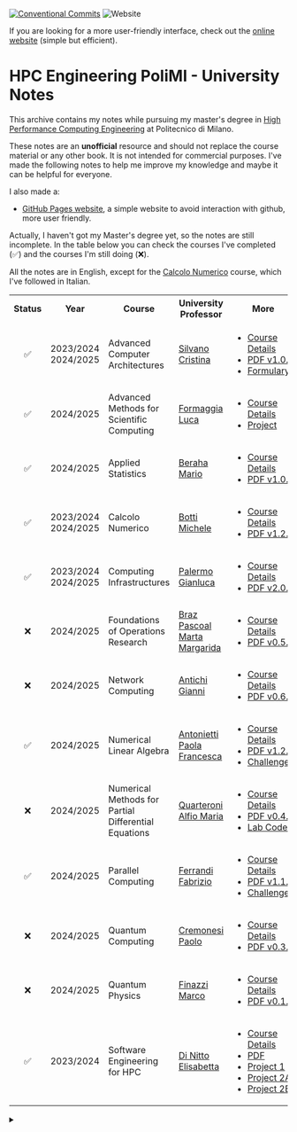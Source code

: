 [![Conventional Commits](https://img.shields.io/badge/Conventional%20Commits-1.0.0-%23FE5196?logo=conventionalcommits&logoColor=white)](https://conventionalcommits.org)
![Website](https://img.shields.io/website?url=https%3A%2F%2Fpolimi-hpc-e-notes-projects-andrevale69.github.io%2FHPC-E-PoliMI-university-notes%2F&up_message=online&up_color=green&down_message=offline&down_color=red&logo=githubpages&label=Notes%20Website%20status)


If you are looking for a more user-friendly interface, check out the [online website][GitHub Pages website] (simple but efficient).

# HPC Engineering PoliMI - University Notes

This archive contains my notes while pursuing my master's degree in [High Performance Computing Engineering](https://masterhpc.polimi.it/) at Politecnico di Milano.

These notes are an **unofficial** resource and should not replace the course material or any other book. It is not intended for commercial purposes. I've made the following notes to help me improve my knowledge and maybe it can be helpful for everyone.

I also made a:
- [GitHub Pages website][GitHub Pages website], a simple website to avoid interaction with github, more user friendly.

Actually, I haven't got my Master's degree yet, so the notes are still incomplete. In the table below you can check the courses I've completed (✅) and the courses I'm still doing (❌).

All the notes are in English, except for the [Calcolo Numerico](calcolo-numerico) course, which I've followed in Italian.

<table>
    <tr>
        <th>Status</th>
        <th>Year</th>
        <th>Course</th>
        <th>University Professor</th>
        <th>More</th>
    </tr>
    <tr>
        <td align="center">✅</td>
        <td>2023/2024<br>2024/2025</td>
        <td>Advanced Computer Architectures</td>
        <td><a href="https://aunicalogin.polimi.it/aunicalogin/getservizio.xml?id_servizio=167&evn_didattica=evento&k_doc=154207" target="_blank">Silvano Cristina</a></td>
        <td><ul>
            <li><a href="advanced-computer-architectures">Course Details</a></li>
            <li><a href="advanced-computer-architectures/notes/advanced-computer-architectures.pdf">PDF v1.0.0</a></li>
            <li><a href="advanced-computer-architectures/notes/formulary.pdf">Formulary</a></li>
        </ul></td>
    </tr>
    <tr>
        <td align="center">✅</td>
        <td>2024/2025</td>
        <td>Advanced Methods for Scientific Computing</td>
        <td><a href="https://www4.ceda.polimi.it/manifesti/manifesti/controller/ricerche/RicercaPerDocentiPublic.do?EVN_PRODOTTI=evento&lang=IT&k_doc=5386&aa=2024&n_docente=Formaggia%20Luca&tab_ricerca=1&jaf_currentWFID=main" target="_blank">Formaggia Luca</a></td>
        <td><ul>
            <li><a href="advanced-methods-for-scientific-computing">Course Details</a></li>
            <li><a href="https://github.com/PoliMI-HPC-E-notes-projects-AndreVale69/AMSC-parallel-FFT">Project</a></li>
        </ul></td>
    </tr>
    <tr>
        <td align="center">✅</td>
        <td>2024/2025</td>
        <td>Applied Statistics</td>
        <td><a href="https://www4.ceda.polimi.it/manifesti/manifesti/controller/ricerche/RicercaPerDocentiPublic.do?EVN_PRODOTTI=evento&lang=IT&k_doc=395778&aa=2024&n_docente=Beraha%20Mario&tab_ricerca=1&jaf_currentWFID=main" target="_blank">Beraha Mario</a></td>
        <td><ul>
            <li><a href="applied-statistics">Course Details</a></li>
            <li><a href="applied-statistics/notes/applied-statistics.pdf">PDF v1.0.0</a></li>
        </ul></td>
    </tr>
    <tr>
        <td align="center">✅</td>
        <td>2023/2024<br>2024/2025</td>
        <td>Calcolo Numerico</td>
        <td><a href="https://aunicalogin.polimi.it/aunicalogin/getservizio.xml?id_servizio=167&evn_didattica=evento&k_doc=717400" target="_blank">Botti Michele</a></td>
        <td><ul>
            <li><a href="calcolo-numerico">Course Details</a></li>
            <li><a href="calcolo-numerico/notes/calcolo-numerico.pdf">PDF v1.2.0</a></li>
        </ul></td>
    </tr>
    <tr>
        <td align="center">✅</td>
        <td>2023/2024<br>2024/2025</td>
        <td>Computing Infrastructures</td>
        <td><a href="https://aunicalogin.polimi.it/aunicalogin/getservizio.xml?id_servizio=167&evn_didattica=evento&k_doc=120425" target="_blank">Palermo Gianluca</a></td>
        <td><ul>
            <li><a href="computing-infrastructures">Course Details</a></li>
            <li><a href="computing-infrastructures/notes/computing-infrastructures.pdf">PDF v2.0.0</a></li>
        </ul></td>
    </tr>
    <tr>
        <td align="center">❌</td>
        <td>2024/2025</td>
        <td>Foundations of Operations Research</td>
        <td><a href="https://aunicalogin.polimi.it/aunicalogin/getservizio.xml?id_servizio=167&evn_didattica=evento&k_doc=685067" target="_blank">Braz Pascoal Marta Margarida</a></td>
        <td><ul>
            <li><a href="foundations-of-operations-research">Course Details</a></li>
            <li><a href="foundations-of-operations-research/notes/foundations-of-operations-research.pdf">PDF v0.5.1</a></li>
        </ul></td>
    </tr>
    <tr>
        <td align="center">❌</td>
        <td>2024/2025</td>
        <td>Network Computing</td>
        <td><a href="https://www4.ceda.polimi.it/manifesti/manifesti/controller/ricerche/RicercaPerDocentiPublic.do?evn_didattica=evento&k_doc=867640&aa=2024&lang=IT&jaf_currentWFID=main" target="_blank">Antichi Gianni</a></td>
        <td><ul>
            <li><a href="network-computing">Course Details</a></li>
            <li><a href="network-computing/notes/network-computing.pdf">PDF v0.6.0</a></li>
        </ul></td>
    </tr>
    <tr>
        <td align="center">✅</td>
        <td>2024/2025</td>
        <td>Numerical Linear Algebra</td>
        <td><a href="https://www4.ceda.polimi.it/manifesti/manifesti/controller/ricerche/RicercaPerDocentiPublic.do?EVN_PRODOTTI=evento&lang=IT&k_doc=300134&aa=2024&n_docente=Antonietti%20Paola%20Francesca&tab_ricerca=1&jaf_currentWFID=main" target="_blank">Antonietti Paola Francesca</a></td>
        <td><ul>
            <li><a href="numerical-linear-algebra">Course Details</a></li>
            <li><a href="numerical-linear-algebra/notes/numerical-linear-algebra.pdf">PDF v1.2.1</a></li>
            <li><a href="https://github.com/PoliMI-HPC-E-notes-projects-AndreVale69/NLA-challenges">Challenges</a></li>
        </ul></td>
    </tr>
    <tr>
        <td align="center">❌</td>
        <td>2024/2025</td>
        <td>Numerical Methods for Partial Differential Equations</td>
        <td><a href="https://www4.ceda.polimi.it/manifesti/manifesti/controller/ricerche/RicercaPerDocentiPublic.do?EVN_PRODOTTI=evento&lang=IT&k_doc=986&aa=2024&n_docente=Quarteroni%20Alfio%20Maria&tab_ricerca=1&jaf_currentWFID=main" target="_blank">Quarteroni Alfio Maria</a></td>
        <td><ul>
            <li><a href="numerical-methods-for-partial-differential-equations">Course Details</a></li>
            <li><a href="numerical-methods-for-partial-differential-equations/notes/numerical-methods-for-partial-differential-equations.pdf">PDF v0.4.0</a></li>
            <li><a href="https://github.com/PoliMI-HPC-E-notes-projects-AndreVale69/NM4PDE-labs">Lab Codes</a></li>
        </ul></td>
    </tr>
    <tr>
        <td align="center">✅</td>
        <td>2024/2025</td>
        <td>Parallel Computing</td>
        <td><a href="https://www4.ceda.polimi.it/manifesti/manifesti/controller/ricerche/RicercaPerDocentiPublic.do?EVN_PRODOTTI=evento&lang=IT&k_doc=64870&aa=2024&n_docente=Ferrandi%20Fabrizio&tab_ricerca=1&jaf_currentWFID=main" target="_blank">Ferrandi Fabrizio</a></td>
        <td><ul>
            <li><a href="parallel-computing">Course Details</a></li>
            <li><a href="parallel-computing/notes/parallel-computing.pdf">PDF v1.1.0</a></li>
            <li><a href="https://github.com/PoliMI-HPC-E-notes-projects-AndreVale69/Parallel-Computing-Challenges">Challenges</a></li>
        </ul></td>
    </tr>
    <tr>
        <td align="center">❌</td>
        <td>2024/2025</td>
        <td>Quantum Computing</td>
        <td><a href="https://www4.ceda.polimi.it/manifesti/manifesti/controller/ricerche/RicercaPerDocentiPublic.do?evn_didattica=evento&k_doc=50107&__pj0=0&__pj1=17a2888e991ec95240e9455a5fe4df75" target="_blank">Cremonesi Paolo</a></td>
        <td><ul>
            <li><a href="quantum-computing">Course Details</a></li>
            <li><a href="quantum-computing/notes/quantum-computing.pdf">PDF v0.3.1</a></li>
        </ul></td>
    </tr>
    <tr>
        <td align="center">❌</td>
        <td>2024/2025</td>
        <td>Quantum Physics</td>
        <td><a href="https://aunicalogin.polimi.it/aunicalogin/getservizio.xml?id_servizio=167&evn_didattica=evento&k_doc=67166" target="_blank">Finazzi Marco</a></td>
        <td><ul>
            <li><a href="quantum-physics">Course Details</a></li>
            <li><a href="quantum-physics/notes/quantum-physics.pdf">PDF v0.1.0</a></li>
        </ul></td>
    </tr>
    <tr>
        <td align="center">✅</td>
        <td>2023/2024</td>
        <td>Software Engineering for HPC</td>
        <td><a href="https://aunicalogin.polimi.it/aunicalogin/getservizio.xml?id_servizio=167&evn_didattica=evento&k_doc=4444" target="_blank">Di Nitto Elisabetta</a></td>
        <td><ul>
            <li><a href="software-engineering-for-hpc">Course Details</a></li>
            <li><a href="software-engineering-for-hpc/notes/software-engineering-for-hpc.pdf">PDF</a></li>
            <li><a href="https://github.com/PoliMI-HPC-E-notes-projects-AndreVale69/SE4HPC_project_RD">Project 1</a></li>
            <li><a href="https://github.com/PoliMI-HPC-E-notes-projects-AndreVale69/SE4HPC_project_part1">Project 2A</a></li>
            <li><a href="https://github.com/PoliMI-HPC-E-notes-projects-AndreVale69/SE4HPC_project_part2">Project 2B</a></li>
        </ul></td>
    </tr>
</table>

<details><summary></summary>
<!-- Google tag (gtag.js) -->
<script async src="https://www.googletagmanager.com/gtag/js?id=G-4QGXD9XC50"></script>
<script>
  window.dataLayer = window.dataLayer || [];
  function gtag(){dataLayer.push(arguments);}
  gtag('js', new Date());

  gtag('config', 'G-4QGXD9XC50');
</script>
</details>

[GitHub Pages website]: https://polimi-hpc-e-notes-projects-andrevale69.github.io/HPC-E-PoliMI-university-notes/
